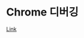 Chrome 디버깅
====================

[Link](https://ko.javascript.info/debugging-chrome "Chrome debugging tutorial link")
